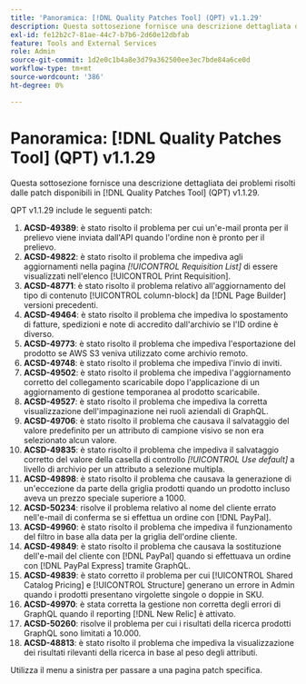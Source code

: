 ```yaml
---
title: 'Panoramica: [!DNL Quality Patches Tool] (QPT) v1.1.29'
description: Questa sottosezione fornisce una descrizione dettagliata dei problemi risolti dalle patch disponibili in  [!DNL Quality Patches Tool] (QPT) v1.1.29.
exl-id: fe12b2c7-81ae-44c7-b7b6-2d60e12dbfab
feature: Tools and External Services
role: Admin
source-git-commit: 1d2e0c1b4a8e3d79a362500ee3ec7bde84a6ce0d
workflow-type: tm+mt
source-wordcount: '386'
ht-degree: 0%

---
```


# Panoramica: [!DNL Quality Patches Tool] (QPT) v1.1.29

Questa sottosezione fornisce una descrizione dettagliata dei problemi risolti dalle patch disponibili in [!DNL Quality Patches Tool] (QPT) v1.1.29.

QPT v1.1.29 include le seguenti patch:

1. **ACSD-49389**: è stato risolto il problema per cui un&#39;e-mail pronta per il prelievo viene inviata dall&#39;API quando l&#39;ordine non è pronto per il prelievo.
1. **ACSD-49822**: è stato risolto il problema che impediva agli aggiornamenti nella pagina *[!UICONTROL Requisition List]* di essere visualizzati nell&#39;elenco [!UICONTROL Print Requisition].
1. **ACSD-48771**: è stato risolto il problema relativo all&#39;aggiornamento del tipo di contenuto [!UICONTROL column-block] da [!DNL Page Builder] versioni precedenti.
1. **ACSD-49464**: è stato risolto il problema che impediva lo spostamento di fatture, spedizioni e note di accredito dall&#39;archivio se l&#39;ID ordine è diverso.
1. **ACSD-49773**: è stato risolto il problema che impediva l&#39;esportazione del prodotto se AWS S3 veniva utilizzato come archivio remoto.
1. **ACSD-49748**: è stato risolto il problema che impediva l&#39;invio di inviti.
1. **ACSD-49502**: è stato risolto il problema che impediva l&#39;aggiornamento corretto del collegamento scaricabile dopo l&#39;applicazione di un aggiornamento di gestione temporanea al prodotto scaricabile.
1. **ACSD-49527**: è stato risolto il problema che impediva la corretta visualizzazione dell&#39;impaginazione nei ruoli aziendali di GraphQL.
1. **ACSD-49706**: è stato risolto il problema che causava il salvataggio del valore predefinito per un attributo di campione visivo se non era selezionato alcun valore.
1. **ACSD-49835**: è stato risolto il problema che impediva il salvataggio corretto del valore della casella di controllo *[!UICONTROL Use default]* a livello di archivio per un attributo a selezione multipla.
1. **ACSD-49898**: è stato risolto il problema che causava la generazione di un&#39;eccezione da parte della griglia prodotti quando un prodotto incluso aveva un prezzo speciale superiore a 1000.
1. **ACSD-50234**: risolve il problema relativo al nome del cliente errato nell&#39;e-mail di conferma se si effettua un ordine con [!DNL PayPal].
1. **ACSD-49960**: è stato risolto il problema che impediva il funzionamento del filtro in base alla data per la griglia dell&#39;ordine cliente.
1. **ACSD-49849**: è stato risolto il problema che causava la sostituzione dell&#39;e-mail del cliente con [!DNL PayPal] quando si effettuava un ordine con [!DNL PayPal Express] tramite GraphQL.
1. **ACSD-49839**: è stato corretto il problema per cui [!UICONTROL Shared Catalog Pricing] e [!UICONTROL Structure] generano un errore in Admin quando i prodotti presentano virgolette singole o doppie in SKU.
1. **ACSD-49970**: è stata corretta la gestione non corretta degli errori di GraphQL quando il reporting [!DNL New Relic] è attivato.
1. **ACSD-50260**: risolve il problema per cui i risultati della ricerca prodotti GraphQL sono limitati a 10.000.
1. **ACSD-48813**: è stato risolto il problema che impediva la visualizzazione dei risultati rilevanti della ricerca in base al peso degli attributi.

Utilizza il menu a sinistra per passare a una pagina patch specifica.
